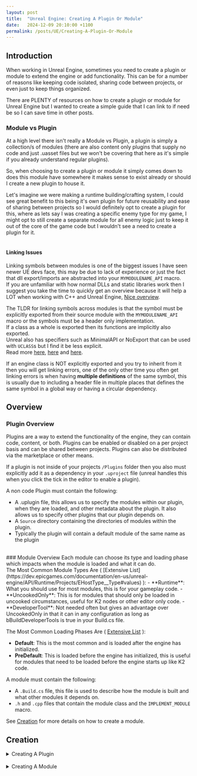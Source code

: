 ```yaml
---
layout: post
title:  "Unreal Engine: Creating A Plugin Or Module"
date:   2024-12-09 20:10:00 +1100
permalink: /posts/UE/Creating-A-Plugin-Or-Module
---
```


## Introduction
When working in Unreal Engine, sometimes you need to create a plugin or module to extend the engine or add functionality. This can be for a number of reasons like keeping code isolated, sharing code between projects, or even just to keep things organized.


There are PLENTY of resources on how to create a plugin or module for Unreal Engine but I wanted to create a simple guide that I can link to if need be so I can save time in other posts.
<br>


### Module vs Plugin
At a high level there isn't really a Module vs Plugin, a plugin is simply a collection/s of modules (there are also content only plugins that supply no code and just .uasset files but we won't be covering that here as it's simple if you already understand regular plugins).<br>

So, when choosing to create a plugin or module it simply comes down to does this module have somewhere it makes sense to exist already or should I create a new plugin to house it. <br>

Let's imagine we were making a runtime building/crafting system, I could see great benefit to this being it's own plugin for future reusability and ease of sharing between projects so I would definitely opt to create a plugin for this, where as lets say I was creating a specific enemy type for my game, I might opt to still create a separate module for all enemy logic just to keep it out of the core of the game code but I wouldn't see a need to create a plugin for it.
<br>
<br>



#### Linking Issues
Linking symbols between modules is one of the biggest issues I have seen newer UE devs face, this may be due to lack of experience or just the fact that dll export/imports are abstracted into your `MYMODULENAME_API` macro.
<br> 
If you are unfamiliar with how normal DLLs and static libraries work then I suggest you take the time to quickly get an overview because it will help a LOT when working with C++ and Unreal Engine, [Nice overview](https://learn.microsoft.com/en-us/cpp/build/dlls-in-visual-cpp?view=msvc-170).

The TLDR for linking symbols across modules is that the symbol must be explicitly exported from their source module with the `MYMODULENAME_API` macro or the symbols must be a header only implementation. <br>
If a class as a whole is exported then its functions are implicitly also exported. <br>
Unreal also has specifiers such as MinimalAPI or NoExport that can be used with `UCLASS`s but I find it be less explicit. <br>
Read more [here](https://dev.epicgames.com/documentation/en-us/unreal-engine/unreal-engine-modules), [here](https://dev.epicgames.com/documentation/en-us/unreal-engine/module-api-specifiers-in-unreal-engine) and [here](https://benui.ca/unreal/uclass/#minimalapi). <br>

If an engine class is NOT explicitly exported and you try to inherit from it then you will get linking errors, one of the only other time you often get linking errors is when having **multiple definitions** of the same symbol, this is usually due to including a header file in multiple places that defines the same symbol in a global way or having a circular dependency.


## Overview
### Plugin Overview
Plugins are a way to extend the functionality of the engine, they can contain code, content, or both. Plugins can be enabled or disabled on a per project basis and can be shared between projects. Plugins can also be distributed via the marketplace or other means.<br>

If a plugin is not inside of your projects `/Plugins` folder then you also must explicitly add it as a dependency in your `.uproject` file (unreal handles this when you click the tick in the editor to enable a plugin).<br>

A non code Plugin must contain the following: <br>
- A .uplugin file, this allows us to specify the modules within our plugin, when they are loaded, and other metadata about the plugin. It also allows us to specify other plugins that our plugin depends on.
- A `Source` directory containing the directories of modules within the plugin.
- Typically the plugin will contain a default module of the same name as the plugin




<br>
### Module Overview
Each module can choose its type and loading phase which impacts when the module is loaded and what it can do. 
<br>
The Most Common Module Types Are ( [Extensive List](https://dev.epicgames.com/documentation/en-us/unreal-engine/API/Runtime/Projects/EHostType__Type#values) ):
- **Runtime**: What you should use for most modules, this is for your gameplay code.
- **UncookedOnly**: This is for modules that should only be loaded in uncooked circumstances, useful for K2 nodes or other editor only code.
- **DeveloperTool**: Not needed often but gives an advantage over UncookedOnly in that it can in any configuration as long as bBuildDeveloperTools is true in your Build.cs file.

The Most Common Loading Phases Are ( [Extensive List](https://dev.epicgames.com/documentation/en-us/unreal-engine/API/Runtime/Projects/ELoadingPhase__Type) ):
- **Default**: This is the most common and is loaded after the engine has initialized.
- **PreDefault**: This is loaded before the engine has initialized, this is useful for modules that need to be loaded before the engine starts up like K2 code.

A module must contain the following: <br>
- A `.Build.cs` file, this file is used to describe how the module is built and what other modules it depends on.
- `.h` and `.cpp` files that contain the module class and the `IMPLEMENT_MODULE` macro.

See [Creation](#creation) for more details on how to create a module.




## Creation

<details>
<summary>Creating A Plugin</summary>
Unreal has plugin wizards that can be invoked from the editor and will aid in creating a new plugin, this is one of the easiest way to create a plugin and is recommended for most cases if are not using Rider (Rider is a Jetbrains IDE that tries to specialize in game development and is used with engines like unity, it is a massive productivity boost compared to visual studio and esspecially VS code with unreal), if you are using rider then its a simple right click menu from your IDE.<br>


<details>
<summary>Wizard Approach</summary>
Start by launching the editor and navigating to the menu bar and locating <code>Edit->Plugins->Add</code>.<br>

Here we are presented with a list of templates to choose from, for most cases you will want to choose "Blank Plugin" but there are other templates like "Blueprint Function Library" or "Editor Toolbar Button" that can be useful if you are creating a plugin for a specific purpose (That toolbar one is actually super useful for a quick start for editor customization).<br>

<img src="/assets/img/UE/plugin_templates.png" alt="Plugin Templates"><br>
</details>


<details>
<summary>Manual Approach</summary>
Create a new directory in your projects <code>Plugins</code> directory, this directory should be named the same as your plugin.<br>
The file/folder structure should look like this:<br>
{% highlight text %}
Plugins/
    MyAwesomePlugin/
        MyAwesomePlugin.uplugin
        Source/
            MyAwesomePlugin/
                MyAwesomePlugin.Build.cs
                MyAwesomePlugin.cpp
                MyAwesomePlugin.h
{% endhighlight %}



<details>
<summary>Copy Pasta</summary>

<h3>.uplugin</h3>
{% highlight json %}
{
	"FileVersion": 3,
	"Version": 1,
	"VersionName": "1.0",
	"FriendlyName": "MyAwesomePlugin",
	"Description": "",
	"Category": "Other",
	"CreatedBy": "My Name",
	"CreatedByURL": "",
	"DocsURL": "",
	"MarketplaceURL": "",
	"CanContainContent": true,
	"IsBetaVersion": false,
	"IsExperimentalVersion": false,
	"Installed": false,
	"Modules": [
		{
			"Name": "MyAwesomePlugin",
			"Type": "Runtime",
			"LoadingPhase": "Default"
		}
	]
}
{% endhighlight %}


<h3>MyAwesomePlugin.Build.cs</h3>
{% highlight c# %}
using UnrealBuildTool;

public class MyAwesomePlugin : ModuleRules
{
	public MyAwesomePlugin(ReadOnlyTargetRules Target) : base(Target)
	{
		PCHUsage = ModuleRules.PCHUsageMode.UseExplicitOrSharedPCHs;
			
		
		PublicDependencyModuleNames.AddRange(
			new string[]
			{
				"Core",
			}
			);
			
		
		PrivateDependencyModuleNames.AddRange(
			new string[]
			{
				"CoreUObject",
				"Engine",
				"Slate",
				"SlateCore",
			}
			);
	}
}
{% endhighlight %}


<h3>MyAwesomePlugin.h/cpp</h3>
{% highlight c++ %}
// Header File
#pragma once
#include "Modules/ModuleManager.h"

class FMyAwesomePluginModule : public IModuleInterface
{
public:

	/** IModuleInterface implementation */
	virtual void StartupModule() override;
	virtual void ShutdownModule() override;
};


// Cpp File
#include "MyAwesomePlugin.h"

#define LOCTEXT_NAMESPACE "FMyAwesomePluginModule"
void FMyAwesomePluginModule::StartupModule()
{
	// This code will execute after your module is loaded into memory; the exact timing is specified in the .uplugin file per-module
}

void FMyAwesomePluginModule::ShutdownModule()
{
	// This function may be called during shutdown to clean up your module.  For modules that support dynamic reloading,
	// we call this function before unloading the module.
}
#undef LOCTEXT_NAMESPACE
	
IMPLEMENT_MODULE(FMyAwesomePluginModule, MyAwesomePlugin)

{% endhighlight %}


</details>
</details>

</details>

<br>

<details>
<summary>Creating A Module</summary>
Creating a module is way simpler and is often just a matter of creating a new directory in your `Source` directory named what the module is intended to be called and adding a `.Build.cs`, `.h` and `.cpp` file that contains the module class and the `IMPLEMENT_MODULE` macro. 
<br>
<br>

The folder struct of the new module should be located within a source folder of your project or plugin you wish to house the module and should look like this:<br> 
{% highlight text %}
Source/
    MyNewModule/
        MyNewModule.Build.cs
        MyNewModule.cpp
        MyNewModule.h
{% endhighlight %}

After creating the files you will need to add the module to your projects `.uproject` file or your plugins `.uplugin` file and specify its type and loading phase <a href="#module-overview">discussed here</a>. 
<br>

<details>
<summary>Copy Pasta</summary>
<h3>MyNewModule.Build.cs</h3>
{% highlight c# %}
using UnrealBuildTool;

public class MyNewModule : ModuleRules
{
	public MyNewModule(ReadOnlyTargetRules Target) : base(Target)
	{
		PCHUsage = ModuleRules.PCHUsageMode.UseExplicitOrSharedPCHs;
			
		
		PublicDependencyModuleNames.AddRange(
			new string[]
			{
				"Core",
			}
			);
			
		
		PrivateDependencyModuleNames.AddRange(
			new string[]
			{
				"CoreUObject",
				"Engine",
				"Slate",
				"SlateCore",
			}
			);
	}
}
{% endhighlight %}


<h3>MyNewModule.h/cpp</h3>
{% highlight c++ %}
// Header File
#pragma once
#include "Modules/ModuleManager.h"

class FMyNewModuleModule : public IModuleInterface
{
public:

	/** IModuleInterface implementation */
	virtual void StartupModule() override;
	virtual void ShutdownModule() override;
};


// Cpp File
#include "MyNewModule.h"

#define LOCTEXT_NAMESPACE "FMyNewModuleModule"
void FMyNewModuleModule::StartupModule()
{
	// This code will execute after your module is loaded into memory; the exact timing is specified in the .uplugin file per-module
}

void FMyNewModuleModule::ShutdownModule()
{
	// This function may be called during shutdown to clean up your module.  For modules that support dynamic reloading,
	// we call this function before unloading the module.
}
#undef LOCTEXT_NAMESPACE
	
IMPLEMENT_MODULE(FMyNewModuleModule, MyNewModule)

{% endhighlight %}

</details>
</details>



